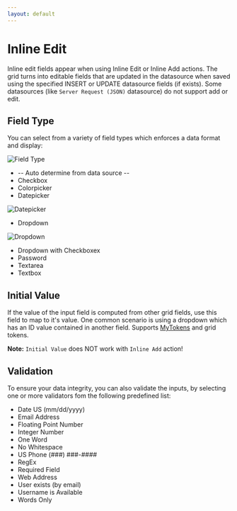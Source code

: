 ```yaml
---
layout: default
---
```


# Inline Edit

Inline edit fields appear when using Inline Edit or Inline Add actions. The grid turns into editable fields that are updated in the datasource when saved using the specified INSERT or UPDATE datasource fields (if exists). Some datasources (like `Server Request (JSON)` datasource) do not support add or edit.

## Field Type

You can select from a variety of field types which enforces a data format and display:

![Field Type](/action-grid\capabilities\images\field-type.png)

* -- Auto determine from data source --
* Checkbox
* Colorpicker
* Datepicker
  
![Datepicker](/action-grid\capabilities\images\datepicker.png)

* Dropdown
  
![Dropdown](/action-grid\capabilities\images\dropdown.png)

* Dropdown with Checkboxex
* Password
* Textarea
* Textbox

## Initial Value

If the value of the input field is computed from other grid fields, use this field to map to it's value. One common scenario is using a dropdown which has an ID value contained in another field. Supports [MyTokens](http://www.dnnsharp.com/dnn/modules/my-custom-tokens) and grid tokens.

**Note:** `Initial Value` does NOT work with `Inline Add` action!

## Validation

To ensure your data integrity, you can also validate the inputs, by selecting one or more validators fom the following predefined list:

* Date US (mm/dd/yyyy)
* Email Address
* Floating Point Number
* Integer Number
* One Word
* No Whitespace
* US Phone (###) ###-####
* RegEx
* Required Field
* Web Address
* User exists (by email)
* Username is Available
* Words Only